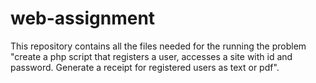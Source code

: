 # web-assignment
This repository contains all the files needed for the running the problem "create a php script that registers a user, accesses a site with id and password. Generate a receipt for registered users as text or pdf".

